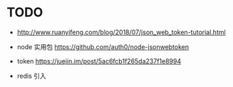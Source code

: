 # TODO

- http://www.ruanyifeng.com/blog/2018/07/json_web_token-tutorial.html
- node 实用包 https://github.com/auth0/node-jsonwebtoken

- token https://juejin.im/post/5ac6fcb1f265da237f1e8994

- redis 引入
